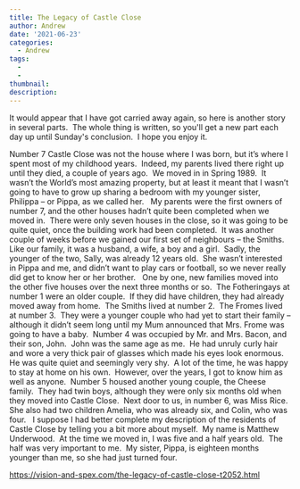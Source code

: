 ```yaml
---
title: The Legacy of Castle Close
author: Andrew
date: '2021-06-23'
categories:
  - Andrew
tags:
  - 
  - 
thumbnail: 
description: 
---
```


It would appear that I have got carried away again, so here is another story in several parts.  The whole thing is written, so you'll get a new part each day up until Sunday's conclusion.  I hope you enjoy it.

Number 7 Castle Close was not the house where I was born, but it’s where I spent most of my childhood years.  Indeed, my parents lived there right up until they died, a couple of years ago.  We moved in in Spring 1989.  It wasn’t the World’s most amazing property, but at least it meant that I wasn’t going to have to grow up sharing a bedroom with my younger sister, Philippa – or Pippa, as we called her.
 
My parents were the first owners of number 7, and the other houses hadn’t quite been completed when we moved in.  There were only seven houses in the close, so it was going to be quite quiet, once the building work had been completed.  It was another couple of weeks before we gained our first set of neighbours – the Smiths.  Like our family, it was a husband, a wife, a boy and a girl.  Sadly, the younger of the two, Sally, was already 12 years old.  She wasn’t interested in Pippa and me, and didn’t want to play cars or football, so we never really did get to know her or her brother.
 
One by one, new families moved into the other five houses over the next three months or so.  The Fotheringays at number 1 were an older couple.  If they did have children, they had already moved away from home.  The Smiths lived at number 2.  The Fromes lived at number 3.  They were a younger couple who had yet to start their family – although it didn’t seem long until my Mum announced that Mrs. Frome was going to have a baby.  Number 4 was occupied by Mr. and Mrs. Bacon, and their son, John.  John was the same age as me.  He had unruly curly hair and wore a very thick pair of glasses which made his eyes look enormous.  He was quite quiet and seemingly very shy.  A lot of the time, he was happy to stay at home on his own.  However, over the years, I got to know him as well as anyone.  Number 5 housed another young couple, the Cheese family.  They had twin boys, although they were only six months old when they moved into Castle Close.  Next door to us, in number 6, was Miss Rice.  She also had two children Amelia, who was already six, and Colin, who was four.
 
I suppose I had better complete my description of the residents of Castle Close by telling you a bit more about myself.  My name is Matthew Underwood.  At the time we moved in, I was five and a half years old.  The half was very important to me.  My sister, Pippa, is eighteen months younger than me, so she had just turned four.

https://vision-and-spex.com/the-legacy-of-castle-close-t2052.html
